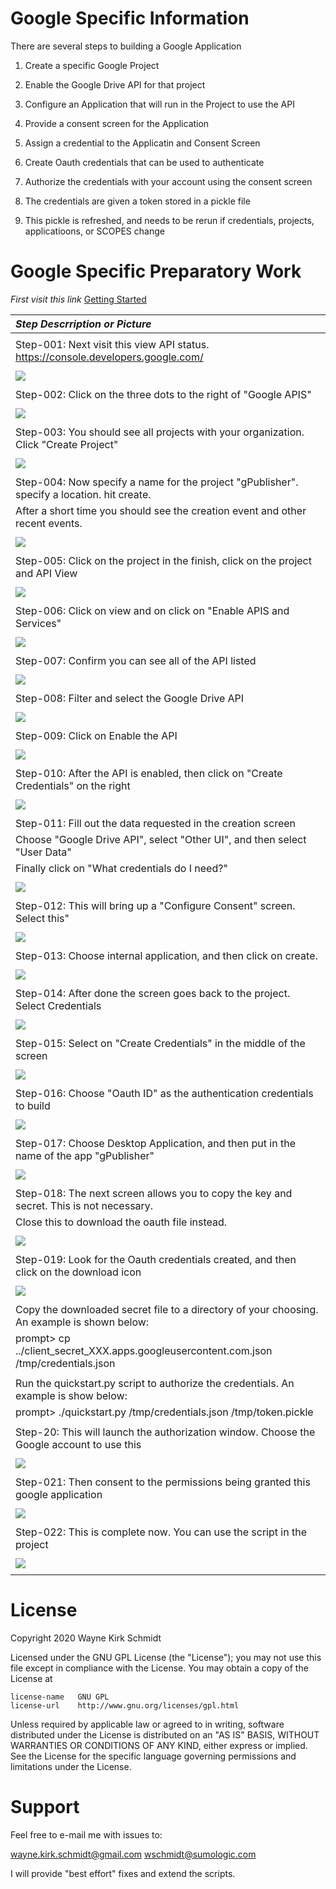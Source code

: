 
Google Specific Information
===========================

There are several steps to building a Google Application

1. Create a specific Google Project

2. Enable the Google Drive API for that project

3. Configure an Application that will run in the Project to use the API

4. Provide a consent screen for the Application

5. Assign a credential to the Applicatin and Consent Screen

6. Create Oauth credentials that can be used to authenticate

7. Authorize the credentials with your account using the consent screen

8. The credentials are given a token stored in a pickle file

9. This pickle is refreshed, and needs to be rerun if credentials, projects, applicatioons, or SCOPES change


Google Specific Preparatory Work
================================

*First visit this link*
[Getting Started](https://support.google.com/googleapi/answer/6158841?hl=en)

| *Step Descrription or Picture*                                                               |
|:---------------------------------------------------------------------------------------------|
|                                                                                              |
| Step-001:  Next visit this view API status. https://console.developers.google.com/           |
|                                                                                              |
| ![](https://github.com/wayne-kirk-schmidt/google-publish-tools/blob/master/doc/pictures/gsetup.step.001.png) |
|                                                                                              |
| Step-002:  Click on the three dots to the right of "Google APIS"                             |
|                                                                                              |
| ![](https://github.com/wayne-kirk-schmidt/google-publish-tools/blob/master/doc/pictures/gsetup.step.002.png) |
|                                                                                              |
| Step-003:  You should see all projects with your organization. Click "Create Project"        |
|                                                                                              |
| ![](https://github.com/wayne-kirk-schmidt/google-publish-tools/blob/master/doc/pictures/gsetup.step.003.png) |
|                                                                                              |
| Step-004: Now specify a name for the project "gPublisher". specify a location. hit create.   |                                             |
|            After a short time you should see the creation event and other recent events.     |
|                                                                                              |
| ![](https://github.com/wayne-kirk-schmidt/google-publish-tools/blob/master/doc/pictures/gsetup.step.004.png) |
|                                                                                              |
| Step-005: Click on the project in the finish, click on the project and API View              |
|                                                                                              |
| ![](https://github.com/wayne-kirk-schmidt/google-publish-tools/blob/master/doc/pictures/gsetup.step.005.png) |
|                                                                                              |
| Step-006: Click on view and on click on "Enable APIS and Services"                           |
|                                                                                              |
| ![](https://github.com/wayne-kirk-schmidt/google-publish-tools/blob/master/doc/pictures/gsetup.step.006.png) |
|                                                                                              |
| Step-007: Confirm you can see all of the API listed                                          |
|                                                                                              |
| ![](https://github.com/wayne-kirk-schmidt/google-publish-tools/blob/master/doc/pictures/gsetup.step.007.png) |
|                                                                                              |
| Step-008: Filter and select the Google Drive API                                             |
|                                                                                              |
| ![](https://github.com/wayne-kirk-schmidt/google-publish-tools/blob/master/doc/pictures/gsetup.step.008.png) |
|                                                                                              |
| Step-009: Click on Enable the API                                                            |
|                                                                                              |
| ![](https://github.com/wayne-kirk-schmidt/google-publish-tools/blob/master/doc/pictures/gsetup.step.009.png) |
|                                                                                              |
| Step-010: After the API is enabled, then click on "Create Credentials" on the right          |
|                                                                                              |
| ![](https://github.com/wayne-kirk-schmidt/google-publish-tools/blob/master/doc/pictures/gsetup.step.010.png) |
|                                                                                              |
| Step-011: Fill out the data requested in the creation screen                                 |
|           Choose "Google Drive API", select "Other UI", and then select "User Data"          |
|           Finally click on "What credentials do I need?"                                     |
|                                                                                              |
| ![](https://github.com/wayne-kirk-schmidt/google-publish-tools/blob/master/doc/pictures/gsetup.step.011.png) |
|                                                                                              |
| Step-012: This will bring up a "Configure Consent" screen. Select this"                      |
|                                                                                              |
| ![](https://github.com/wayne-kirk-schmidt/google-publish-tools/blob/master/doc/pictures/gsetup.step.012.png) |
|                                                                                              |
| Step-013:  Choose internal application, and then click on create.                            |
|                                                                                              |
| ![](https://github.com/wayne-kirk-schmidt/google-publish-tools/blob/master/doc/pictures/gsetup.step.013.png) |
|                                                                                              |
| Step-014: After done the screen goes back to the project. Select Credentials                 |
|                                                                                              |
| ![](https://github.com/wayne-kirk-schmidt/google-publish-tools/blob/master/doc/pictures/gsetup.step.014.png) |
|                                                                                              |
| Step-015: Select on "Create Credentials" in the middle of the screen                         |
|                                                                                              |
| ![](https://github.com/wayne-kirk-schmidt/google-publish-tools/blob/master/doc/pictures/gsetup.step.015.png) |
|                                                                                              |
| Step-016: Choose "Oauth ID" as the authentication credentials to build                       |
|                                                                                              |
| ![](https://github.com/wayne-kirk-schmidt/google-publish-tools/blob/master/doc/pictures/gsetup.step.016.png) |
|                                                                                              |
| Step-017: Choose Desktop Application, and then put in the name of the app "gPublisher"       |
|                                                                                              |
| ![](https://github.com/wayne-kirk-schmidt/google-publish-tools/blob/master/doc/pictures/gsetup.step.017.png) |
|                                                                                              |
| Step-018: The next screen allows you to copy the key and secret. This is not necessary.      |
|           Close this to download the oauth file instead.                                     |
|                                                                                              |
| ![](https://github.com/wayne-kirk-schmidt/google-publish-tools/blob/master/doc/pictures/gsetup.step.018.png) |
|                                                                                              |
| Step-019: Look for the Oauth credentials created, and then click on the download icon        |
|                                                                                              |
| ![](https://github.com/wayne-kirk-schmidt/google-publish-tools/blob/master/doc/pictures/gsetup.step.019.png) |
|                                                                                              |
| Copy the downloaded secret file to a directory of your choosing. An example is shown below:  |
| prompt> cp ../client_secret_XXX.apps.googleusercontent.com.json /tmp/credentials.json        |
|                                                                                              |
| Run the quickstart.py script to authorize the credentials. An example is show below:         |
| prompt> ./quickstart.py /tmp/credentials.json /tmp/token.pickle                              |
|                                                                                              |
| Step-20: This will launch the authorization window. Choose the Google account to use this    |
|                                                                                              |
| ![](https://github.com/wayne-kirk-schmidt/google-publish-tools/blob/master/doc/pictures/gsetup.step.020.png) |
|                                                                                              |
| Step-021: Then consent to the permissions being granted this google application              |
|                                                                                              |
| ![](https://github.com/wayne-kirk-schmidt/google-publish-tools/blob/master/doc/pictures/gsetup.step.021.png) |
|                                                                                              |
| Step-022: This is complete now. You can use the script in the project                        |
|                                                                                              |
| ![](https://github.com/wayne-kirk-schmidt/google-publish-tools/blob/master/doc/pictures/gsetup.step.022.png) |
|                                                                                              |

License
=======

Copyright 2020 Wayne Kirk Schmidt

Licensed under the GNU GPL License (the "License");
you may not use this file except in compliance with the License.
You may obtain a copy of the License at

    license-name   GNU GPL
    license-url    http://www.gnu.org/licenses/gpl.html

Unless required by applicable law or agreed to in writing, software
distributed under the License is distributed on an "AS IS" BASIS,
WITHOUT WARRANTIES OR CONDITIONS OF ANY KIND, either express or implied.
See the License for the specific language governing permissions and
limitations under the License.

Support
=======

Feel free to e-mail me with issues to: 

wayne.kirk.schmidt@gmail.com
wschmidt@sumologic.com

I will provide "best effort" fixes and extend the scripts.
